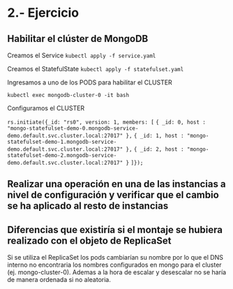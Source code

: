 # 2.- Ejercicio

## Habilitar el clúster de MongoDB
Creamos el Service
``` kubectl apply -f service.yaml ```


Creamos el StatefulState
``` kubectl apply -f statefulset.yaml ```


Ingresamos a uno de los PODS para habilitar el CLUSTER

``` kubectl exec mongodb-cluster-0 -it bash ```

Configuramos el CLUSTER

``` rs.initiate({_id: "rs0", version: 1, members: [ ```
``` { _id: 0, host : "mongo-statefulset-demo-0.mongodb-service-demo.default.svc.cluster.local:27017" }, ```
``` { _id: 1, host : "mongo-statefulset-demo-1.mongodb-service-demo.default.svc.cluster.local:27017" }, ```
``` { _id: 2, host : "mongo-statefulset-demo-2.mongodb-service-demo.default.svc.cluster.local:27017" } ```
```]}); ```


## Realizar una operación en una de las instancias a nivel de configuración y verificar que el cambio se ha aplicado al resto de instancias

## Diferencias que existiría si el montaje se hubiera realizado con el objeto de ReplicaSet

Si se utiliza el ReplicaSet los pods cambiarían su nombre por lo que el DNS interno no encontraria los nombres configurados en mongo para el cluster (ej. mongo-cluster-0). Ademas a la hora de escalar y desescalar no se haría de manera ordenada si no aleatoria.